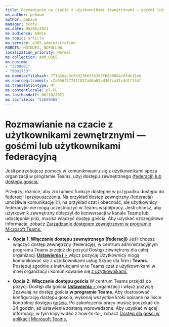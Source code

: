```yaml
---
title: Rozmawianie na czacie z użytkownikami zewnętrznymi — gośćmi lub użytkownikami federacyjną
ms.author: pebaum
author: pebaum
manager: scotv
ms.date: 05/06/2021
ms.audience: Admin
ms.topic: article
ms.service: o365-administration
ROBOTS: NOINDEX, NOFOLLOW
localization_priority: Normal
ms.collection: Adm_O365
ms.custom:
- "3700001"
- "9001733"
ms.openlocfilehash: 77182eac3c5b32366555302f68d8894c8fde11ee
ms.sourcegitcommit: c2a056f77741f837a86a03bd367ca3fc4d1f744f
ms.translationtype: MT
ms.contentlocale: pl-PL
ms.lasthandoff: 06/10/2021
ms.locfileid: "52889469"
---
```

# <a name="chat-with-external-users---guests-or-federated-users"></a>Rozmawianie na czacie z użytkownikami zewnętrznymi — gośćmi lub użytkownikami federacyjną

Jeśli potrzebujesz pomocy w komunikowaniu się z użytkownikami spoza organizacji w programie Teams, użyj dostępu zewnętrznego [(federacji) lub dostępu gościa.](/microsoftteams/manage-external-access#external-access-vs-guest-access)

Przejrzyj różnice, aby zrozumieć funkcje dostępne w przypadku dostępu do federacji i przypuszczenia. Na przykład dostęp zewnętrzny (federacja) umożliwia komunikację 1:1, na przykład czat i obecność, ale użytkownicy federacyjni nie mogą uczestniczyć w Teams współpracy. Jeśli chcesz, aby użytkownik zewnętrzny dołączył do konwersacji w kanale Teams lub udostępniał pliki, musisz włączyć dostęp gościa. Aby uzyskać szczegółowe informacje, zobacz [Zarządzanie dostępem zewnętrznym w programie Microsoft Teams.](/microsoftteams/manage-external-access#external-access-vs-guest-access)

- **Opcja 1. Włączanie dostępu zewnętrznego (federacji)** Jeśli chcesz włączyć dostęp zewnętrzny (federację), w centrum administracyjnym programu Teams przejdź do pozycji Dostęp zewnętrzny dla całej organizacji [ **Ustawienia i**  > ](https://admin.teams.microsoft.com/company-wide-settings/external-communications) włącz pozycję Użytkownicy mogą komunikować się z użytkownikami usług Skype dla firm i **Teams.** Postępuj zgodnie z instrukcjami w te Teams czat z użytkownikami w innej organizacji i komunikowanie się [z użytkownikami.](/microsoftteams/manage-external-access#let-your-teams-users-chat-and-communicate-with-users-in-another-organization)

- **Opcja 2. Włączanie dostępu gościa** W centrum Teams przejdź do pozycji Dostęp dla gościa [ **Ustawienia**  > ](https://admin.teams.microsoft.com/company-wide-settings/guest-configuration) organizacji i włącz pozycję Zezwalaj na dostęp gościa **w programie Teams.** Aby dostosować konfigurację dostępu gościa, wykonaj wszystkie kroki opisane na liście kontrolnej dostępu [gościa.](/microsoftteams/guest-access-checklist) Po zakończeniu pracy musisz poczekać do 24 godzin, aż ustawienia zostaną wprowadzone. Aby uzyskać więcej informacji, w tym klipy wideo z how-to-to,, zobacz [Dostęp dla gości w aplikacji Microsoft Teams.](/microsoftteams/guest-access)